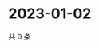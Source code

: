 # 2023-01-02

共 0 条

<!-- BEGIN WEIBO -->
<!-- 最后更新时间 Mon Jan 02 2023 02:15:43 GMT+0800 (China Standard Time) -->

<!-- END WEIBO -->
